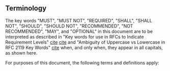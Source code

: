 ## Terminology

The key words "MUST", "MUST NOT", "REQUIRED", "SHALL", "SHALL NOT", "SHOULD", "SHOULD NOT", "RECOMMENDED", "NOT RECOMMENDED", "MAY", and "OPTIONAL" in this document are to be interpreted as described in "Key words for use in RFCs to Indicate Requirement Levels" [cite](#BCP14) [cite](#RFC2119) and "Ambiguity of Uppercase vs Lowercase in RFC 2119 Key Words" [cite](#RFC8174) when, and only when, they appear in all capitals, as shown here.

For purposes of this document, the following terms and definitions apply:
